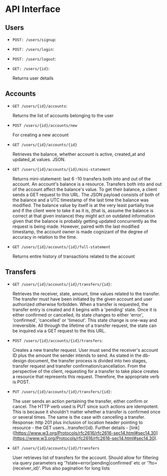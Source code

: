 # API Interface

## Users

* `POST: /users/signup`: 

* `POST: /users/login`:

* `POST: /users/logout`:

* `GET: /users/{id}`: 
  
  Returns user details

## Accounts

* `GET /users/{id}/accounts`:
  
  Returns the list of accounts belonging to the user

* `POST /users/{id}/accounts/new`
  
  For creating a new account

* `GET /users/{id}/accounts/{id}`
  
  Retrieves the balance, whether account is active, created_at and updated_at values. JSON. 

* `GET /users/{id}/accounts/{id}/mini-statement`
  
  Returns mini-statement: last 6 -10 transfers both into and out of the account. An account's balance is a resource. Transfers both into and out of the account affect the balance's value. To get their balance, a client sends a GET request to this URL. The JSON payload consists of both of the balance and a UTC timestamp of the last time the balance was modified. The balance value by itself is at the very least partially true and if the client were to take it as it is, (that is, assume the balance is correct at that given instance) they might act on outdated information given that the balance is probably getting updated concurrently as the request is being made. However, paired with the last modified timestamp, the account owner is made cognizant of the degree of accuracy in relation to the time.

* `GET /users/{id}/accounts/{id}/full-statement`
  
  Returns entire history of transactions related to the account

## Transfers

* `GET /users/{id}/accounts/{id}/transfers/{id}`:
  
  Retrieves the receiver, state, amount, time values related to the transfer. The transfer must have been initiated by the given account and user authorized otherwise forbidden. When a transfer is requested, the transfer entry is created and it begins with a 'pending' state. Once it is either confirmed or cancelled, its state changes to either 'error', 'confirmed', 'cancelled' or 'timeout'. This state change is one-way and irreversible. All through the lifetime of a transfer request, the state can be inquired via a GET request to the this URL.

* `POST /users/{id}/accounts/{id}/transfers`:
  
  Creates a new transfer request. User must send the receiver's account ID plus the amount the sender intends to send. As stated in the db-design document, the transfer process is divided into two stages, transfer request and transfer confirmation/cancellation. From the perspective of the client, requesting for a transfer to take place creates a resource that represents this request. Therefore, the appropriate verb is POST.

* `PUT /users/{id}/accounts/{id}/transfers/{id}`:
  
  The user sends an action pertaining the transfer, either confirm or cancel. The HTTP verb used is PUT since such actions are idempotent. This is because it shouldn't matter whether a transfer is confirmed once or several times. The same is the case with cancelling a transfer. Response: http 201 plus inclusion of location header pointing to resource - the GET users...transfer/{id}. Further details - [link]([https://www.w3.org/Protocols/rfc2616/rfc2616-sec14.html#sec14.30](https://www.w3.org/Protocols/rfc2616/rfc2616-sec14.html#sec14.30).

* `GET /users/{id}/accounts/{id}/transfers`
  
  User retrieves list of transfers for the account. Should allow for filtering via query parameters eg '?state=error|pending|confirmed' etc or '?to={receiver_id}'. Plus also pagination for long lists
